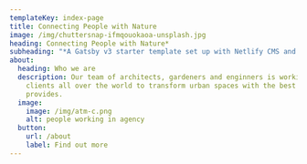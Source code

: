 ```yaml
---
templateKey: index-page
title: Connecting People with Nature
image: /img/chuttersnap-ifmqouokaoa-unsplash.jpg
heading: Connecting People with Nature*
subheading: "*A Gatsby v3 starter template set up with Netlify CMS and Tailwind CSS."
about:
  heading: Who we are
  description: Our team of architects, gardeners and enginners is working with
    clients all over the world to transform urban spaces with the best nature
    provides.
  image:
    image: /img/atm-c.png
    alt: people working in agency
  button:
    url: /about
    label: Find out more
---
```

